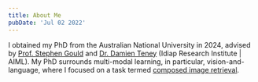 ```yaml
---
title: About Me
pubDate: 'Jul 02 2022'
---
```



I obtained my PhD from the Australian National University in 2024, advised by [Prof. Stephen Gould](https://users.cecs.anu.edu.au/~sgould/) and [Dr. Damien Teney](https://www.damienteney.info/) (Idiap Research Institute | AIML). My PhD surrounds multi-modal learning, in particular, vision-and-language, where I focused on a task termed [composed image retrieval](https://paperswithcode.com/dataset/cirr).

<!-- Prior to that, I obtained my bachelor degree in Electronics Engineering (R&D) with first-class honours from the Australian National University in 2018. -->
